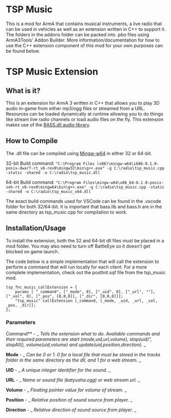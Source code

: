 # TSP Music
This is a mod for ArmA that contains musical instruments, a live radio that can be used in vehicles as well as an extension written in C++ to support it. The folders in the addons folder can be packed into .pbo files using ArmA3Tools' Addon Builder. More information/documentation for how to use the C++ extension component of this mod for your own purposes can be found below.

# TSP Music Extension
## What is it?
This is an extension for ArmA 3 written in C++ that allows you to play 3D audio in-game from either mp3/ogg files or streamed from a URL. Resources can be loaded dynamically at runtime allowing you to do things like stream live radio channels or load audio files on the fly. This extension makes use of the [BASS.dll audio library](http://www.un4seen.com/).

## How to Compile
The .dll file can be compiled using [Mingw-w64](http://mingw-w64.org/doku.php) in either 32 or 64-bit.

32-bit Build command: 
```"C:\Program Files (x86)\mingw-w64\i686-8.1.0-posix-dwarf-rt_v6-rev0\mingw32\bin\g++.exe" -g C:\radio\tsp_music.cpp -static -shared -o C:\radio\tsp_music.dll```

64-bit Build command:
```"C:\Program Files\mingw-w64\x86_64-8.1.0-posix-seh-rt_v6-rev0\mingw64\bin\g++.exe" -g C:\radio\tsp_music.cpp -static -shared -o C:\radio\tsp_music_x64.dll```

The exact build commands used for VSCode can be found in the .vscode folder for both 32/64-bit. It is important that bass.lib and bass.h are in the same directory as tsp_music.cpp for compilation to work.

## Installation/Usage
To install the extension, both the 32 and 64-bit dll files must be placed in a mod folder. You may also need to turn off BattleEye so it doesn't get blocked on game launch.

The code below is a simple implementation that will call the extension to perform a command that will run locally for each client. For a more complete implementation, check out the postInit.sqf file from the tsp_music mod.

```sqf
tsp_fnc_music_callExtension = {
    params [ "_command", ["_mode", 0], ["_uid", 0], ["_url", ""], ["_vol", 0], ["_pos", [0,0,0]], ["_dir", [0,0,0]]];
    "tsp_music" callExtension [_command, [_mode, _uid, _url, _vol, _pos, _dir]];
};
```

### Parameters
Command** - _ _Tells the extension what to do. Available commands and their required parameters are start (mode,uid,url,volume), stop(uid)", stopAll(), volume(uid,volume) and update(uid,position,direction)._ _

**Mode** - _ _Can be 0 or 1. 0 for a local file that must be stored in the tracks folder in the same directory as the dll, and 1 for a web stream._ _

**UID** - _ _A unique integer identifier for the sound._ _

**URL** - _ _Name or sound file (katyusha.ogg) or web stream url._ _

**Volume** - _ _Floating pointer value for volume of stream._ _

**Position** - _ _Relative position of sound source from player._ _

**Direction** - _ _Relative direction of sound source from player._ _
